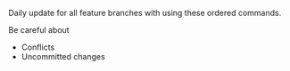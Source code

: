 Daily update for all feature branches with using these ordered commands.

Be careful about 
- Conflicts
- Uncommitted changes